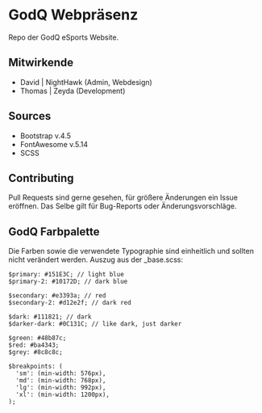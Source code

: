 # GodQ Webpräsenz
Repo der GodQ eSports Website.

## Mitwirkende
* David | NightHawk (Admin, Webdesign)
* Thomas | Zeyda (Development)

## Sources
* Bootstrap v.4.5
* FontAwesome v.5.14
* SCSS

## Contributing
Pull Requests sind gerne gesehen, für größere Änderungen ein Issue eröffnen. Das Selbe gilt für Bug-Reports oder Änderungsvorschläge. 

## GodQ Farbpalette
Die Farben sowie die verwendete Typographie sind einheitlich und sollten nicht verändert werden. 
Auszug aus der _base.scss:
```
$primary: #151E3C; // light blue
$primary-2: #10172D; // dark blue

$secondary: #e3393a; // red
$secondary-2: #d12e2f; // dark red

$dark: #111821; // dark
$darker-dark: #0C131C; // like dark, just darker

$green: #48b87c;
$red: #ba4343;
$grey: #8c8c8c;

$breakpoints: (
  'sm': (min-width: 576px),
  'md': (min-width: 768px),
  'lg': (min-width: 992px),
  'xl': (min-width: 1200px),
);
```
